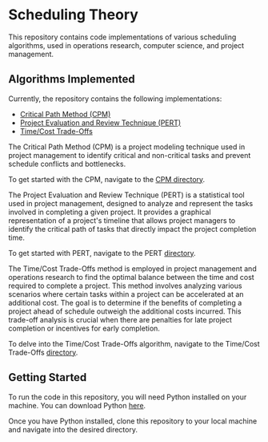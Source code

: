 # Scheduling Theory

This repository contains code implementations of various scheduling algorithms, used in operations research, computer science, and project management.

## Algorithms Implemented

Currently, the repository contains the following implementations:

- [Critical Path Method (CPM)](./CPM/)
- [Project Evaluation and Review Technique (PERT)](./PERT/)
- [Time/Cost Trade-Offs](./Time_Cost_Trade_Off/)

The Critical Path Method (CPM) is a project modeling technique used in project management to identify critical and non-critical tasks and prevent schedule conflicts and bottlenecks.

To get started with the CPM, navigate to the [CPM directory](./CPM/).

The Project Evaluation and Review Technique (PERT) is a statistical tool used in project management, designed to analyze and represent the tasks involved in completing a given project. It provides a graphical representation of a project's timeline that allows project managers to identify the critical path of tasks that directly impact the project completion time.

To get started with PERT, navigate to the PERT [directory](./PERT/).

The Time/Cost Trade-Offs method is employed in project management and operations research to find the optimal balance between the time and cost required to complete a project. This method involves analyzing various scenarios where certain tasks within a project can be accelerated at an additional cost. The goal is to determine if the benefits of completing a project ahead of schedule outweigh the additional costs incurred. This trade-off analysis is crucial when there are penalties for late project completion or incentives for early completion.

To delve into the Time/Cost Trade-Offs algorithm, navigate to the Time/Cost Trade-Offs [directory](./Time_Cost_Trade_Off/).

## Getting Started

To run the code in this repository, you will need Python installed on your machine. You can download Python [here](https://www.python.org/downloads/).

Once you have Python installed, clone this repository to your local machine and navigate into the desired directory.
